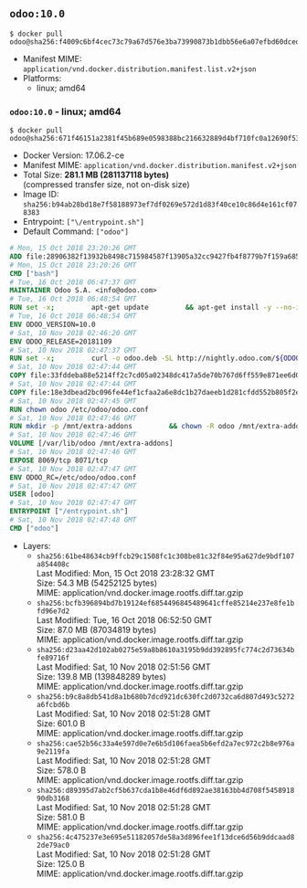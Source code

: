 ## `odoo:10.0`

```console
$ docker pull odoo@sha256:f4009c6bf4cec73c79a67d576e3ba73990873b1dbb56e6a07efbd60dced5e596
```

-	Manifest MIME: `application/vnd.docker.distribution.manifest.list.v2+json`
-	Platforms:
	-	linux; amd64

### `odoo:10.0` - linux; amd64

```console
$ docker pull odoo@sha256:671f46151a2381f45b689e0598388bc216632889d4bf710fc0a12690f53a85ab
```

-	Docker Version: 17.06.2-ce
-	Manifest MIME: `application/vnd.docker.distribution.manifest.v2+json`
-	Total Size: **281.1 MB (281137118 bytes)**  
	(compressed transfer size, not on-disk size)
-	Image ID: `sha256:b94ab28bd18e7f58188973ef7df0269e572d1d83f40ce10c86d4e161cf078383`
-	Entrypoint: `["\/entrypoint.sh"]`
-	Default Command: `["odoo"]`

```dockerfile
# Mon, 15 Oct 2018 23:20:26 GMT
ADD file:28906382f13932b8498c715984587f13905a32cc9427fb4f8779b7f159a68580 in / 
# Mon, 15 Oct 2018 23:20:26 GMT
CMD ["bash"]
# Tue, 16 Oct 2018 06:47:37 GMT
MAINTAINER Odoo S.A. <info@odoo.com>
# Tue, 16 Oct 2018 06:48:54 GMT
RUN set -x;         apt-get update         && apt-get install -y --no-install-recommends             ca-certificates             curl             node-less             python-gevent             python-pip             python-renderpm             python-support             python-watchdog         && curl -o wkhtmltox.deb -SL http://nightly.odoo.com/extra/wkhtmltox-0.12.1.2_linux-jessie-amd64.deb         && echo '40e8b906de658a2221b15e4e8cd82565a47d7ee8 wkhtmltox.deb' | sha1sum -c -         && dpkg --force-depends -i wkhtmltox.deb         && apt-get -y install -f --no-install-recommends         && apt-get purge -y --auto-remove -o APT::AutoRemove::RecommendsImportant=false -o APT::AutoRemove::SuggestsImportant=false npm         && rm -rf /var/lib/apt/lists/* wkhtmltox.deb         && pip install psycogreen==1.0
# Tue, 16 Oct 2018 06:48:54 GMT
ENV ODOO_VERSION=10.0
# Sat, 10 Nov 2018 02:46:20 GMT
ENV ODOO_RELEASE=20181109
# Sat, 10 Nov 2018 02:47:37 GMT
RUN set -x;         curl -o odoo.deb -SL http://nightly.odoo.com/${ODOO_VERSION}/nightly/deb/odoo_${ODOO_VERSION}.${ODOO_RELEASE}_all.deb         && echo '8b24a5a3e36aed8986d3d6b19c8a255ee72cd658 odoo.deb' | sha1sum -c -         && dpkg --force-depends -i odoo.deb         && apt-get update         && apt-get -y install -f --no-install-recommends         && rm -rf /var/lib/apt/lists/* odoo.deb
# Sat, 10 Nov 2018 02:47:44 GMT
COPY file:33fddeba88e5214ff2c7cd05a02348dc417a5de70b767d6ff559e871ee6d046a in / 
# Sat, 10 Nov 2018 02:47:44 GMT
COPY file:18e3dbead2bc096fe44ef1cfaa2a6e8dc1b27daeeb1d281cfdd552b805f2e767 in /etc/odoo/ 
# Sat, 10 Nov 2018 02:47:45 GMT
RUN chown odoo /etc/odoo/odoo.conf
# Sat, 10 Nov 2018 02:47:46 GMT
RUN mkdir -p /mnt/extra-addons         && chown -R odoo /mnt/extra-addons
# Sat, 10 Nov 2018 02:47:46 GMT
VOLUME [/var/lib/odoo /mnt/extra-addons]
# Sat, 10 Nov 2018 02:47:46 GMT
EXPOSE 8069/tcp 8071/tcp
# Sat, 10 Nov 2018 02:47:47 GMT
ENV ODOO_RC=/etc/odoo/odoo.conf
# Sat, 10 Nov 2018 02:47:47 GMT
USER [odoo]
# Sat, 10 Nov 2018 02:47:47 GMT
ENTRYPOINT ["/entrypoint.sh"]
# Sat, 10 Nov 2018 02:47:48 GMT
CMD ["odoo"]
```

-	Layers:
	-	`sha256:61be48634cb9ffcb29c1508fc1c308be81c32f84e95a627de9bdf107a854408c`  
		Last Modified: Mon, 15 Oct 2018 23:28:32 GMT  
		Size: 54.3 MB (54252125 bytes)  
		MIME: application/vnd.docker.image.rootfs.diff.tar.gzip
	-	`sha256:bcfb396894bd7b19124ef6854496845489641cffe85214e237e8fe1bfd96e7d2`  
		Last Modified: Tue, 16 Oct 2018 06:52:50 GMT  
		Size: 87.0 MB (87034819 bytes)  
		MIME: application/vnd.docker.image.rootfs.diff.tar.gzip
	-	`sha256:d23aa42d102ab0275e59a8b8610a3195b9dd392895fc774c2d73634bfe89716f`  
		Last Modified: Sat, 10 Nov 2018 02:51:56 GMT  
		Size: 139.8 MB (139848289 bytes)  
		MIME: application/vnd.docker.image.rootfs.diff.tar.gzip
	-	`sha256:b9c8a8db541d8a1b680b7dcd921dc630fc2d0732ca6d807d493c5272a6fcbd6b`  
		Last Modified: Sat, 10 Nov 2018 02:51:28 GMT  
		Size: 601.0 B  
		MIME: application/vnd.docker.image.rootfs.diff.tar.gzip
	-	`sha256:cae52b56c33a4e597d0e7e6b5d106faea5b6efd2a7ec972c2b8e976a9e2119fa`  
		Last Modified: Sat, 10 Nov 2018 02:51:28 GMT  
		Size: 578.0 B  
		MIME: application/vnd.docker.image.rootfs.diff.tar.gzip
	-	`sha256:d89395d7ab2cf5b637cda1b8e46df6d892ae38163bb4d708f545891890db3168`  
		Last Modified: Sat, 10 Nov 2018 02:51:28 GMT  
		Size: 581.0 B  
		MIME: application/vnd.docker.image.rootfs.diff.tar.gzip
	-	`sha256:4c475237e3e695e51182057de58a3d896fee1f13dce6d56b9ddcaad82de79ac0`  
		Last Modified: Sat, 10 Nov 2018 02:51:28 GMT  
		Size: 125.0 B  
		MIME: application/vnd.docker.image.rootfs.diff.tar.gzip
